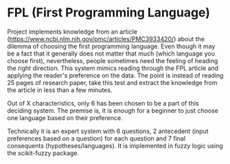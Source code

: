 # FPL (First Programming Language)

Project implements knowledge from an article (https://www.ncbi.nlm.nih.gov/pmc/articles/PMC3933420/) about the dilemma of choosing the first programming language. Even though it may be a fact that it generally does not matter that much (which language you choose first), nevertheless, people 
sometimes need the feeling of heading the right direction. This system mimics reading through the FPL article and applying the reader's preference on the data. The point is instead of reading 25 pages of research paper, take this test and extract the knowledge from the article in less than a few minutes.

Out of X characteristics, only 6 has been chosen to be a part of this deciding system. The premise is, it is enough for a beginner to just choose one language based on their preference. 

Technically it is an expert system with 6 questions, 2 antecedent (input preferences based on a question) for each question and 7 final consequents (hypotheses/languages). It is implemented in fuzzy logic using the scikit-fuzzy package.